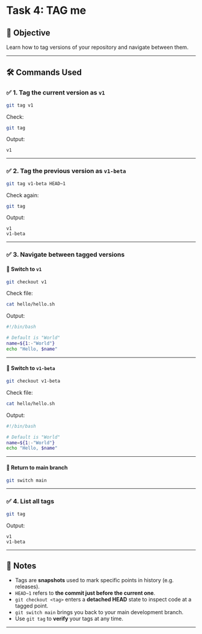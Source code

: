 # Task 4: TAG me

## 🎯 Objective
Learn how to tag versions of your repository and navigate between them.

---

## 🛠️ Commands Used

### ✅ 1. Tag the current version as `v1`
```bash
git tag v1
```

Check:
```bash
git tag
```
Output:
```
v1
```

---

### ✅ 2. Tag the previous version as `v1-beta`
```bash
git tag v1-beta HEAD~1
```

Check again:
```bash
git tag
```
Output:
```
v1
v1-beta
```

---

### ✅ 3. Navigate between tagged versions

#### 🔁 Switch to `v1`
```bash
git checkout v1
```

Check file:
```bash
cat hello/hello.sh
```
Output:
```bash
#!/bin/bash

# Default is "World"
name=${1:-"World"}
echo "Hello, $name"
```

---

#### 🔁 Switch to `v1-beta`
```bash
git checkout v1-beta
```

Check file:
```bash
cat hello/hello.sh
```
Output:
```bash
#!/bin/bash

# Default is "World"
name=${1:-"World"}
echo "Hello, $name"
```

---

#### 🔁 Return to main branch
```bash
git switch main
```

---

### ✅ 4. List all tags
```bash
git tag
```
Output:
```
v1
v1-beta
```

---

## 🧠 Notes

- Tags are **snapshots** used to mark specific points in history (e.g. releases).
- `HEAD~1` refers to **the commit just before the current one**.
- `git checkout <tag>` enters a **detached HEAD** state to inspect code at a tagged point.
- `git switch main` brings you back to your main development branch.
- Use `git tag` to **verify** your tags at any time.

---